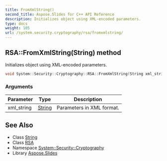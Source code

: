 ```yaml
---
title: FromXmlString()
second_title: Aspose.Slides for C++ API Reference
description: Initializes object using XML-encoded parameters.
type: docs
weight: 105
url: /system.security.cryptography/rsa/fromxmlstring/
---
```

## RSA::FromXmlString(String) method


Initializes object using XML-encoded parameters.

```cpp
void System::Security::Cryptography::RSA::FromXmlString(String xml_string) override
```


### Arguments

| Parameter | Type | Description |
| --- | --- | --- |
| xml_string | [String](../../../system/string/) | Parameters in XML format. |

## See Also

* Class [String](../../../system/string/)
* Class [RSA](../)
* Namespace [System::Security::Cryptography](../../)
* Library [Aspose.Slides](../../../)